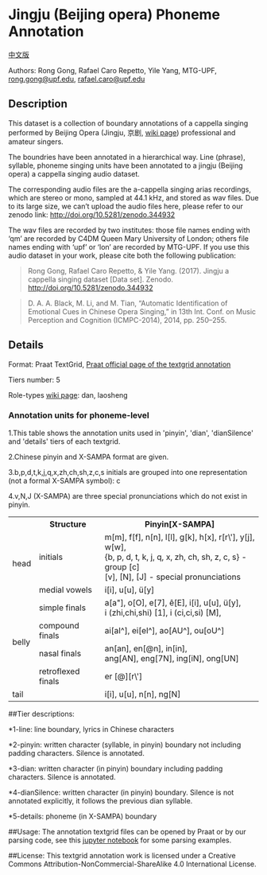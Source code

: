 # Jingju (Beijing opera) Phoneme Annotation

[中文版](https://github.com/ronggong/jingjuPhonemeAnnotation/blob/master/READMEC.md)

Authors: Rong Gong, Rafael Caro Repetto, Yile Yang, MTG-UPF, rong.gong@upf.edu, rafael.caro@upf.edu

## Description
This dataset is a collection of boundary annotations of a cappella singing performed by Beijing Opera (Jingju, 京剧, [wiki page](https://en.wikipedia.org/wiki/Peking_opera)) professional and amateur singers. 

The boundries have been annotated in a hierarchical way. Line (phrase), syllable, phoneme singing units have been annotated to a jingju (Beijing opera) a cappella singing audio dataset.

The corresponding audio files are the a-cappella singing arias recordings, which are stereo or mono, sampled at 44.1 kHz, and stored as wav files. Due to its large size, we can’t upload the audio files here, please refer to our zenodo link: http://doi.org/10.5281/zenodo.344932

The wav files are recorded by two institutes: those file names ending with ‘qm’ are recorded by C4DM Queen Mary University of London; others file names ending with ‘upf’ or ‘lon’ are recorded by MTG-UPF. If you use this audio dataset in your work, please cite both the following publication:

>Rong Gong, Rafael Caro Repetto, & Yile Yang. (2017). Jingju a cappella singing dataset [Data set]. Zenodo. http://doi.org/10.5281/zenodo.344932
 
>D. A. A. Black, M. Li, and M. Tian, “Automatic Identification of Emotional Cues in Chinese Opera Singing,” in 13th Int. Conf. on Music Perception and Cognition (ICMPC-2014), 2014, pp. 250–255.

## Details

Format: 	Praat TextGrid, [Praat official page of the textgrid annotation](http://www.fon.hum.uva.nl/praat/manual/Intro_7__Annotation.html)

Tiers number:	5

Role-types [wiki page](https://en.wikipedia.org/wiki/Peking_opera#Classification_of_performers_and_roles): dan, laosheng

### Annotation units for phoneme-level

1.This table shows the annotation units used in 'pinyin', 'dian', 'dianSilence' and 'details' tiers of each textgrid.

2.Chinese pinyin and X-SAMPA format are given. 

3.b,p,d,t,k,j,q,x,zh,ch,sh,z,c,s initials are grouped into one representation (not a formal X-SAMPA symbol): c  

4.v,N,J (X-SAMPA) are three special pronunciations which do not exist in pinyin.

<dl>
<table>
  <tr>
    <th></th>
    <th>Structure</th>
    <th>Pinyin[X-SAMPA]</th>
  </tr>
  <tr>
    <td rowspan="2">head</td>
    <td>initials</td>
    <td>m[m], f[f], n[n], l[l], g[k], h[x], r[r\'], y[j], w[w],<br>{b, p, d, t, k, j, q, x, zh, ch, sh, z, c, s} - group [c]<br>[v], [N], [J] - special pronunciations</td>
  </tr>
  <tr>
    <td>medial vowels</td>
    <td>i[i], u[u], ü[y]</td>
  </tr>
  <tr>
    <td rowspan="4">belly</td>
    <td>simple finals</td>
    <td>a[a"], o[O], e[7], ê[E], i[i], u[u], ü[y],<br>i (zhi,chi,shi) [1], i (ci,ci,si) [M],</td>
  </tr>
  <tr>
    <td>compound finals</td>
    <td>ai[aI^], ei[eI^], ao[AU^], ou[oU^]</td>
  </tr>
  <tr>
    <td>nasal finals</td>
    <td>an[an], en[@n], in[in],<br>ang[AN], eng[7N], ing[iN], ong[UN]</td>
  </tr>
  <tr>
    <td>retroflexed finals</td>
    <td>er [@][r\']</td>
  </tr>
  <tr>
    <td>tail</td>
    <td></td>
    <td>i[i], u[u], n[n], ng[N]</td>
  </tr>
</table>
</dl>

##Tier descriptions:

*1-line:         line boundary, lyrics in Chinese characters

*2-pinyin:       written character (syllable, in pinyin) boundary not including padding characters. Silence is annotated.  

*3-dian:         written character (in pinyin) boundary including padding characters. Silence is annotated.

*4-dianSilence:  written character (in pinyin) boundary. Silence is not annotated explicitly, it follows the previous dian syllable.  

*5-details:      phoneme (in X-SAMPA) boundary

##Usage:
The annotation textgrid files can be opened by Praat or by our parsing code, see this [jupyter notebook](https://github.com/ronggong/jingjuPhonemeAnnotation/blob/master/pycode/demo.ipynb) for some parsing examples.

##License:
This textgrid annotation work is licensed under a Creative Commons Attribution-NonCommercial-ShareAlike 4.0 International License.
